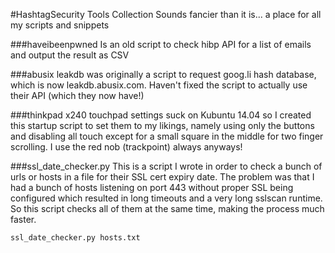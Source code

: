 #HashtagSecurity Tools Collection
Sounds fancier than it is... a place for all my scripts and snippets

###haveibeenpwned
Is an old script to check hibp API for a list of emails and output the result as CSV

###abusix leakdb
was originally a script to request goog.li hash database, which is now leakdb.abusix.com. Haven't fixed the script to actually use their API (which they now have!)

###thinkpad x240 touchpad settings
suck on Kubuntu 14.04 so I created this startup script to set them to my likings, namely using only the buttons and disabling all touch except for a small square in the middle for two finger scrolling. I use the red nob (trackpoint) always anyways!

###ssl_date_checker.py
This is a script I wrote in order to check a bunch of urls or hosts in a file for their SSL cert expiry date. The problem was that I had a bunch of hosts listening on port 443 without proper SSL being configured which resulted in long timeouts and a very long sslscan runtime. So this script checks all of them at the same time, making the process much faster. 

    ssl_date_checker.py hosts.txt
